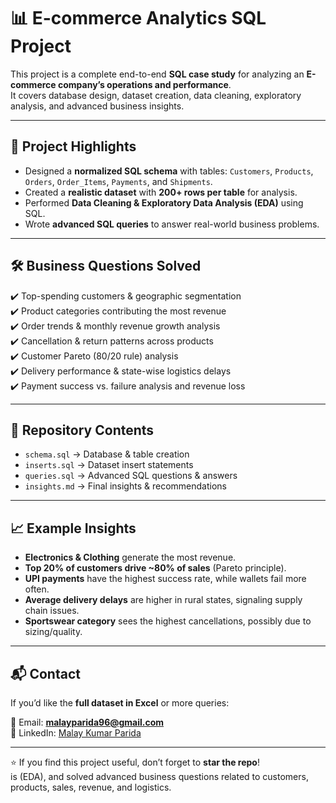 # 📊 E-commerce Analytics SQL Project  

This project is a complete end-to-end **SQL case study** for analyzing an **E-commerce company’s operations and performance**.  
It covers database design, dataset creation, data cleaning, exploratory analysis, and advanced business insights.  

---

## 🔹 Project Highlights  
- Designed a **normalized SQL schema** with tables: `Customers`, `Products`, `Orders`, `Order_Items`, `Payments`, and `Shipments`.  
- Created a **realistic dataset** with **200+ rows per table** for analysis.  
- Performed **Data Cleaning & Exploratory Data Analysis (EDA)** using SQL.  
- Wrote **advanced SQL queries** to answer real-world business problems.  

---

## 🛠️ Business Questions Solved  
✔️ Top-spending customers & geographic segmentation  
✔️ Product categories contributing the most revenue  
✔️ Order trends & monthly revenue growth analysis  
✔️ Cancellation & return patterns across products  
✔️ Customer Pareto (80/20 rule) analysis  
✔️ Delivery performance & state-wise logistics delays  
✔️ Payment success vs. failure analysis and revenue loss  

---

## 📂 Repository Contents  
- `schema.sql` → Database & table creation  
- `inserts.sql` → Dataset insert statements  
- `queries.sql` → Advanced SQL questions & answers  
- `insights.md` → Final insights & recommendations  

---

## 📈 Example Insights  
- **Electronics & Clothing** generate the most revenue.  
- **Top 20% of customers drive ~80% of sales** (Pareto principle).  
- **UPI payments** have the highest success rate, while wallets fail more often.  
- **Average delivery delays** are higher in rural states, signaling supply chain issues.  
- **Sportswear category** sees the highest cancellations, possibly due to sizing/quality.  

---

## 📬 Contact  
If you’d like the **full dataset in Excel** or more queries:  

📧 Email: **malayparida96@gmail.com**  
🔗 LinkedIn: [Malay Kumar Parida](https://www.linkedin.com/in/malay-kumar-parida/)  

---

⭐ If you find this project useful, don’t forget to **star the repo**!  
is (EDA), and solved advanced business questions related to customers, products, sales, revenue, and logistics.
